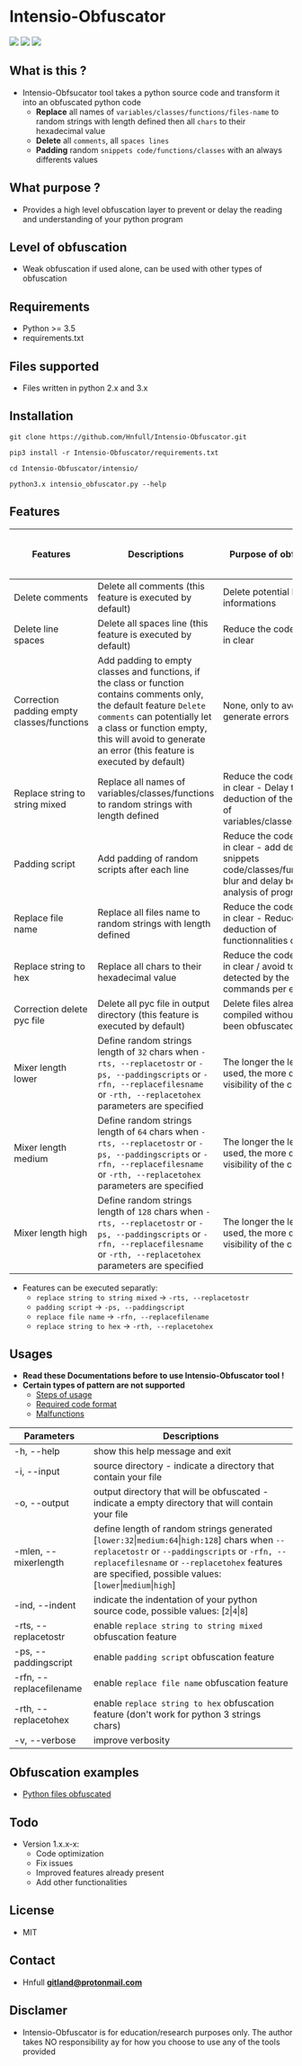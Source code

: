 # Intensio-Obfuscator

![](https://img.shields.io/badge/Python->=3.5-blue.svg)
![](https://img.shields.io/badge/Version-1.0.9.2-green.svg)
![](https://img.shields.io/badge/Licence-MIT-red.svg)

## What is this ?
- Intensio-Obfsucator tool takes a python source code and transform it into an obfuscated python code
  - **Replace** all names of `variables/classes/functions/files-name` to random strings with length defined then all `chars` to their hexadecimal value
  - **Delete** all `comments`, all `spaces lines`
  - **Padding** random `snippets code/functions/classes` with an always differents values
  
## What purpose ?
- Provides a high level obfuscation layer to prevent or delay the reading and understanding of your python program

## Level of obfuscation
- Weak obfuscation if used alone, can be used with other types of obfuscation

## Requirements
- Python >= 3.5
- requirements.txt

## Files supported
- Files written in python 2.x and 3.x 

## Installation
`git clone https://github.com/Hnfull/Intensio-Obfuscator.git`

`pip3 install -r Intensio-Obfuscator/requirements.txt`

`cd Intensio-Obfuscator/intensio/`

`python3.x intensio_obfuscator.py --help`

## Features
| Features | Descriptions | Purpose of obfuscation | Compatibility with all types of python codes/syntaxes |
| ------ | ------ | ------ | ------ |
| Delete comments | Delete all comments (this feature is executed by default) | Delete potential behavioral informations | high |
| Delete line spaces | Delete all spaces line (this feature is executed by default) | Reduce the code visibility in clear | high |
| Correction padding empty classes/functions | Add padding to empty classes and functions, if the class or function contains comments only, the default feature `Delete comments` can potentially let a class or function empty, this will avoid to generate an error (this feature is executed by default) | None, only to avoid to generate errors | high |
| Replace string to string mixed | Replace all names of variables/classes/functions to random strings with length defined| Reduce the code visibility in clear - Delay the deduction of the behavior of variables/classes/functions | low - high (depends of number of names that must exclude or not) | medium |
| Padding script | Add padding of random scripts after each line| Reduce the code visibility in clear - add dead snippets code/classes/functions to blur and delay behavior analysis of program | high |
| Replace file name | Replace all files name to random strings with length defined | Reduce the code visibility in clear - Reduce the deduction of functionnalities of files | low |
| Replace string to hex | Replace all chars to their hexadecimal value | Reduce the code visibility in clear / avoid to be detected by the \'grep\' commands per example| medium (don't work for python 3 strings chars) |
| Correction delete pyc file | Delete all pyc file in output directory (this feature is executed by default) | Delete files already compiled without having been obfuscated before | high |
| Mixer length lower | Define random strings length of `32` chars when `-rts, --replacetostr` or `-ps, --paddingscripts` or `-rfn, --replacefilesname` or `-rth, --replacetohex` parameters are specified | The longer the length is used, the more difficult the visibility of the code | Information not required |
| Mixer length medium | Define random strings length of `64` chars when `-rts, --replacetostr` or `-ps, --paddingscripts` or `-rfn, --replacefilesname` or `-rth, --replacetohex` parameters are specified | The longer the length is used, the more difficult the visibility of the code | Information not required |
| Mixer length high | Define random strings length of `128` chars when `-rts, --replacetostr` or `-ps, --paddingscripts` or `-rfn, --replacefilesname` or `-rth, --replacetohex` parameters are specified | The longer the length is used, the more difficult the visibility of the code | Information not required |
- Features can be executed separatly:
    - `replace string to string mixed` -> `-rts, --replacetostr`
    - `padding script` -> `-ps, --paddingscript`
    - `replace file name` -> `-rfn, --replacefilename`
    - `replace string to hex` -> `-rth, --replacetohex`

## Usages
- **Read these Documentations before to use Intensio-Obfuscator tool !**
- **Certain types of pattern are not supported**
    - [Steps of usage](docs/steps_usage/python_steps_usage.md)
    - [Required code format](docs/recommendations/python_code_recommendations.md)
    - [Malfunctions](docs/malfunctions/python_code_malfunctions.md)
    
| Parameters | Descriptions |
| ------ | ------ |
| -h, --help | show this help message and exit |
| -i, --input  | source directory - indicate a directory that contain your file |
| -o, --output | output directory that will be obfuscated - indicate a empty directory that will contain your file |
| -mlen, --mixerlength | define length of random strings generated [`lower:32`\|`medium:64`\|`high:128`] chars when `--replacetostr` or `--paddingscripts` or `-rfn, --replacefilesname` or `--replacetohex` features are specified, possible values: [`lower`\|`medium`\|`high`]|
|-ind, --indent | indicate the indentation of your python source code, possible values: [`2`\|`4`\|`8`] 
| -rts, --replacetostr | enable `replace string to string mixed` obfuscation feature |
| -ps, --paddingscript | enable `padding script` obfuscation feature|
| -rfn, --replacefilename | enable `replace file name` obfuscation feature |
| -rth, --replacetohex | enable `replace string to hex` obfuscation feature (don't work for python 3 strings chars)|
| -v, --verbose | improve verbosity |

## Obfuscation examples 
- [Python files obfuscated](docs/examples/python_code_examples.md)

## Todo
- Version 1.x.x-x:
    - Code optimization
    - Fix issues
    - Improved features already present
    - Add other functionalities

## License
- MIT

## Contact
- Hnfull **gitland@protonmail.com**

## Disclamer
- Intensio-Obfuscator is for education/research purposes only. The author takes NO responsibility ay for how you choose to use any of the tools provided
